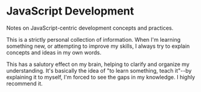# JavaScript Development

Notes on JavaScript-centric development concepts and practices.

This is a strictly personal collection of information. When I'm learning something new, or attempting to improve my skills, I always try to explain concepts and ideas in my own words. 

This has a salutory effect on my brain, helping to clarify and organize my understanding. It's basically the idea of "to learn something, teach it"--by explaining it to myself, I'm forced to see the gaps in my knowledge. I highly recommend it.